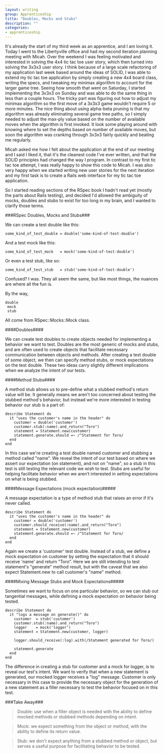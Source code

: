 ```yaml
---
layout: writing
group: Apprenticeship
title: "Doubles, Mocks and Stubs"
description: ""
categories:
- apprenticeship
---
```


It's already the start of my third week as an apprentice, and I am loving it. Today I went to the Libertyville office and had my second iteration planning meeting with Micah. Over the weekend I was feeling motivated and interested in solving the 4x4 tic tac toe user story, which then turned into solving the 3x3x3 user story. I think because of a large scale refactoring of my application last week based around the ideas of SOLID, I was able to extend my tic tac toe application by simply creating a new 4x4 board class, writing the specs, and tweaking my minimax algorithm to account for the larger game tree. Seeing how smooth that went on Saturday, I started implementing the 3x3x3 on Sunday and was able to do the same thing in less than a couple hours. The tricky part was figuring out how to adjust my minimax algorithm so the first move of a 3x3x3 game wouldn't require 5 or more minutes. The nice thing about using alpha-beta pruning is that my algorithm was already eliminating several game tree paths, so I simply needed to adjust the max-ply value based on the number of available moves when the algorithm is first invoked. It look some playing around with knowing where to set the depths based on number of available moves, but soon the algorithm was cranking through 3x3x3 fairly quickly and beating me regularly.

Micah asked me how I felt about the application at the end of our meeting and I said I liked it, that it's the cleanest code I've ever written, and that the SOLID principles had changed the way I program. In contrast to my first tic tac toe attempt, I was really happy to show this code to Micah. I was also very happy when we started writing new user stories for the next iteration and my first task is to create a Rails web interface for my tic tac toe application.

So I started reading sections of the RSpec book I hadn't read yet (mostly the parts about Rails testing), and decided I'd allowed the ambiguity of mocks, doubles and stubs to exist for too long in my brain, and I wanted to clarify those terms.

###RSpec Doubles,  Mocks and Stubs###

We can create a test double like this:

    some_kind_of_test_double = double('some-kind-of-test-double')

And a test mock like this:

    some_kind_of_test_mock   = mock('some-kind-of-test-double')

Or even a test stub, like so:

    some_kind_of_test_stub   = stub('some-kind-of-test-double')

Confused? I was. They all seem the same, but like most things, the nuances are where all the fun is.

By the way,

    double
     mock
     stub

All come from RSpec::Mocks::Mock class.

####Doubles####

We can create test doubles to create objects needed for implementing a behavior we want to test. Doubles are the most generic of mocks and stubs, and are often used to create objects that facilitate necessary communication between objects and methods. After creating a test double of some object, we then can specify method stubs, or mock expectations on the test double. These two ideas carry slightly different implications when we analyze the intent of our tests.

####Method Stubs####

A method stub allows us to pre-define what a stubbed method's return value will be. It generally means we aren't too concerned about testing the stubbed method's behavior, but instead we're more interested in testing behavior our stub is a part of:

    describe Statement do
      it "uses the customer's name in the header" do
        customer = double('customer')
        customer.stub(:name).and_return("Toro")
        statement = Statement.new(customer)
        statement.generate.should =~ /^Statement for Toro/
      end
    end

In this case we're creating a test double named customer and stubbing a method called "name". We reveal the intent of our test based on where we assert our expectation (on statement), and not on "name", so a stub in this test is still testing the relevant code we wish to test. Stubs are useful for helping facilitate behavior when we aren't interested in setting expectations on what is being stubbed.

####Message Expectations (mock expectation)#####

A message expectation is a type of method stub that raises an error if it's never called.

    describe Statement do
      it "uses the customer's name in the header" do
        customer = double('customer')
        customer.should_receive(:name).and_return("Toro")
        statement = Statement.new(customer)
        statement.generate.should =~ /^Statement for Toro/
      end
    end

Again we create a 'customer' test double. Instead of a stub, we define a mock expectation on customer by setting the expectation that it should receive 'name' and return "Toro". Here we are still intending to test statement's "generate" method result, but with the caveat that we also expect Statement.new to call customer's "name" method.

####Mixing Message Stubs and Mock Expectations#####

Sometimes we want to focus on one particular behavior, so we can stub out tangential messages, while defining a mock expectation on behavior being tested.

    describe Statement do
      it "logs a message on generate()" do
        customer  = stub('customer')
        customer.stub(:name).and_return("Toro")
        logger    = mock('logger')
        statement = Statement.new(customer, logger)

        logger.should_receive(:log).with(/Statement generated for Toro/)

        statement.generate
      end
    end

The difference in creating a stub for customer and a mock for logger, is to reveal our test's intent. We want to verify that when a new statement is generated, our mocked logger receives a "log" message. Customer is only necessary in this case to provide the necessary object for the generation of a new statement as a filler necessary to test the behavior focused on in this test.

###Take Away###
>Double: use when a filler object is needed with the ability to define mocked methods or stubbed methods depending on intent.

>Mock: we expect something from the object or method, with the ability to define its return value.

>Stub: we don't expect anything from a stubbed method or object, but serves a useful purpose for facilitating behavior to be tested.
